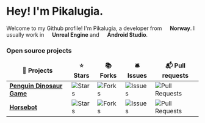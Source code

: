 <h1>Hey! I'm Pikalugia.</h1>


<p>Welcome to my Github profile! I'm Pikalugia, a developer from <img src="https://cdn-icons-png.flaticon.com/512/197/197579.png" width="13"/> <b>Norway</b>. I usually work in <img src="https://cdn.discordapp.com/attachments/860582808790630431/1034938230572855427/ue4.png" width="13"/> <b>Unreal Engine</b> and <img src="https://cdn.discordapp.com/attachments/860582808790630431/1034938505123614800/as.png" width="13"/> <b>Android Studio</b>.

<h3>Open source projects</h3>
<table>
  <thead align="center">
    <tr border: none;>
      <td><b>🐴 Projects</b></td>
      <td><b>⭐ Stars</b></td>
      <td><b>📚 Forks</b></td>
      <td><b>🛎 Issues</b></td>
      <td><b>📬 Pull requests</b></td>
    </tr>
  </thead>
  <tbody>
    <tr>
      <td><a href="https://github.com/Pikalugia/PenguinDinosaurGame"><b>Penguin Dinosaur Game</b></a></td>
      <td><img alt="Stars" src="https://img.shields.io/github/stars/Pikalugia/PenguinDinosaurGame?style=flat-square&labelColor=343b41"/></td>
      <td><img alt="Forks" src="https://img.shields.io/github/forks/Pikalugia/PenguinDinosaurGame?style=flat-square&labelColor=343b41"/></td>
      <td><img alt="Issues" src="https://img.shields.io/github/issues/Pikalugia/PenguinDinosaurGame?style=flat-square&labelColor=343b41"/></td>
      <td><img alt="Pull Requests" src="https://img.shields.io/github/issues-pr/Pikalugia/PenguinDinosaurGame?style=flat-square&labelColor=343b41"/></td>
    </tr>
	  <tr>
      <td><a href="https://github.com/marjobtw/horsebot/"><b>Horsebot</b></a></td>
      <td><img alt="Stars" src="https://img.shields.io/github/stars/marjobtw/horsebot?style=flat-square&labelColor=343b41"/></td>
      <td><img alt="Forks" src="https://img.shields.io/github/forks/marjobtw/horsebot?style=flat-square&labelColor=343b41"/></td>
      <td><img alt="Issues" src="https://img.shields.io/github/issues/marjobtw/horsebot?style=flat-square&labelColor=343b41"/></td>
      <td><img alt="Pull Requests" src="https://img.shields.io/github/issues-pr/marjobtw/horsebot?style=flat-square&labelColor=343b41"/></td>
    </tr>
  </tbody>
</table>
